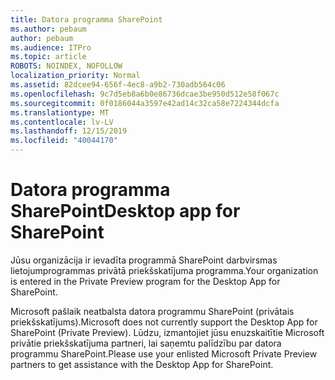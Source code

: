 ```yaml
---
title: Datora programma SharePoint
ms.author: pebaum
author: pebaum
ms.audience: ITPro
ms.topic: article
ROBOTS: NOINDEX, NOFOLLOW
localization_priority: Normal
ms.assetid: 82dcee94-656f-4ec8-a9b2-730adb564c06
ms.openlocfilehash: 9c7d5eb8a6b0e86736dcae3be950d512e58f067c
ms.sourcegitcommit: 0f0186044a3597e42ad14c32ca58e7224344dcfa
ms.translationtype: MT
ms.contentlocale: lv-LV
ms.lasthandoff: 12/15/2019
ms.locfileid: "40044170"
---
```

# <a name="desktop-app-for-sharepoint"></a><span data-ttu-id="9b305-102">Datora programma SharePoint</span><span class="sxs-lookup"><span data-stu-id="9b305-102">Desktop app for SharePoint</span></span>

<span data-ttu-id="9b305-103">Jūsu organizācija ir ievadīta programmā SharePoint darbvirsmas lietojumprogrammas privātā priekšskatījuma programma.</span><span class="sxs-lookup"><span data-stu-id="9b305-103">Your organization is entered in the Private Preview program for the Desktop App for SharePoint.</span></span>

<span data-ttu-id="9b305-104">Microsoft pašlaik neatbalsta datora programmu SharePoint (privātais priekšskatījums).</span><span class="sxs-lookup"><span data-stu-id="9b305-104">Microsoft does not currently support the Desktop App for SharePoint (Private Preview).</span></span> <span data-ttu-id="9b305-105">Lūdzu, izmantojiet jūsu enuzskaitītie Microsoft privātie priekšskatījuma partneri, lai saņemtu palīdzību par datora programmu SharePoint.</span><span class="sxs-lookup"><span data-stu-id="9b305-105">Please use your enlisted Microsoft Private Preview partners to get assistance with the Desktop App for SharePoint.</span></span>

